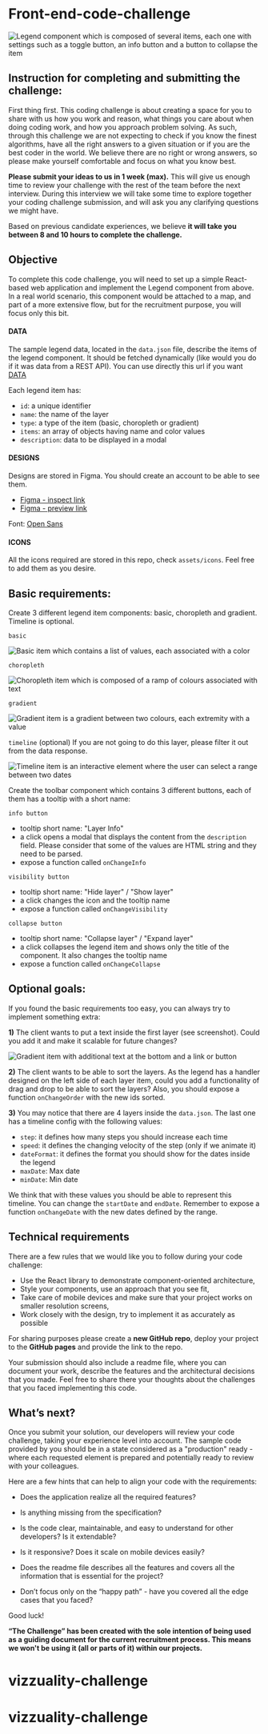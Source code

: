 # Front-end-code-challenge

![Legend component which is composed of several items, each one with settings such as a toggle button, an info button and a button to collapse the item](assets/images/legend.png)


## Instruction for completing and submitting the challenge:

First thing first. This coding challenge is about creating a space for you to share with us how you work and reason, what things you care about when doing coding work, and how you approach problem solving. As such, through this challenge we are not expecting to check if you know the finest algorithms, have all the right answers to a given situation or if you are the best coder in the world. We believe there are no right or wrong answers, so please make yourself comfortable and focus on what you know best.

**Please submit your ideas to us in 1 week (max).** This will give us enough time to review your challenge with the rest of the team before the next interview. During this interview we will take some time to explore together your coding challenge submission, and will ask you any clarifying questions we might have.

Based on previous candidate experiences, we believe **it will take you between 8 and 10 hours to complete the challenge.** 

## Objective

To complete this code challenge, you will need to set up a simple React-based web application and implement the Legend component from above. In a real world scenario, this component would be attached to a map, and part of a more extensive flow, but for the recruitment purpose, you will focus only this bit.

#### DATA
The sample legend data, located in the `data.json` file, describe the items of the legend component. It should be fetched dynamically (like would you do if it was data from a REST API). You can use directly this url if you want [DATA](https://raw.githubusercontent.com/Vizzuality/front-end-code-challenge/master/data.json)

Each legend item has:
- `id`: a unique identifier
- `name`: the name of the layer
- `type`: a type of the item (basic, choropleth or gradient)
- `items`: an array of objects having name and color values
- `description`: data to be displayed in a modal

#### DESIGNS
Designs are stored in Figma. You should create an account to be able to see them.

- [Figma - inspect link](https://www.figma.com/file/CcReFFvkqC2FZoCi8yiGhb/Code-Challenge?node-id=0%3A1)
- [Figma - preview link](https://www.figma.com/proto/CcReFFvkqC2FZoCi8yiGhb/Code-Challenge?node-id=1%3A415&scaling=min-zoom)


Font: [Open Sans](https://fonts.google.com/specimen/Open+Sans)

#### ICONS
All the icons required are stored in this repo, check `assets/icons`. Feel free to add them as you desire.


## Basic requirements:
Create 3 different legend item components: basic, choropleth and gradient. Timeline is optional.

`basic`

![Basic item which contains a list of values, each associated with a color](assets/images/basic.png)

`choropleth`

![Choropleth item which is composed of a ramp of colours associated with text](assets/images/choropleth.png)

`gradient`

![Gradient item is a gradient between two colours, each extremity with a value](assets/images/gradient.png)

`timeline` (optional)
If you are not going to do this layer, please filter it out from the data response.

![Timeline item is an interactive element where the user can select a range between two dates](assets/images/timeline.png)

Create the toolbar component which contains 3 different buttons, each of them has a tooltip with a short name:

`info button`
  - tooltip short name: "Layer Info"
  - a click opens a modal that displays the content from the `description` field. Please consider that some of the values are HTML string and they need to be parsed.
  - expose a function called `onChangeInfo`

`visibility button`
  - tooltip short name: "Hide layer" / "Show layer"
  - a click changes the icon and the tooltip name
  - expose a function called `onChangeVisibility`

`collapse button`
  - tooltip short name: "Collapse layer" / "Expand layer"
  - a click collapses the legend item and shows only the title of the component. It also changes the tooltip name
  - expose a function called `onChangeCollapse`

## Optional goals:
If you found the basic requirements too easy, you can always try to implement something extra:

**1)** The client wants to put a text inside the first layer (see screenshot). Could you add it and make it scalable for future changes?

![Gradient item with additional text at the bottom and a link or button](assets/images/additional-text.png)


**2)** The client wants to be able to sort the layers. As the legend has a handler designed on the left side of each layer item, could you add a functionality of drag and drop to be able to sort the layers? Also, you should expose a function `onChangeOrder` with the new ids sorted.


**3)** You may notice that there are 4 layers inside the `data.json`. The last one has a timeline config with the following values:
- `step`: it defines how many steps you should increase each time
- `speed`: it defines the changing velocity of the step (only if we animate it)
- `dateFormat`: it defines the format you should show for the dates inside the legend
- `maxDate`: Max date
- `minDate`: Min date

We think that with these values you should be able to represent this timeline. You can change the `startDate` and `endDate`. Remember to expose a function `onChangeDate` with the new dates defined by the range.






## Technical requirements
There are a few rules that we would like you to follow during your code challenge:
  - Use the React library to demonstrate component-oriented architecture,
  - Style your components, use an approach that you see fit,
  - Take care of mobile devices and make sure that your project works on smaller resolution screens,
  - Work closely with the design, try to implement it as accurately as possible

For sharing purposes please create a **new GitHub repo**, deploy your project to the **GitHub pages** and provide the link to the repo.

Your submission should also include a readme file, where you can document your work, describe the features and the architectural decisions that you made. Feel free to share there your thoughts about the challenges that you faced implementing this code.


## What’s next?
Once you submit your solution, our developers will review your code challenge, taking your experience level into account. The sample code provided by you should be in a state considered as a "production" ready - where each requested element is prepared and potentially ready to review with your colleagues.

Here are a few hints that can help to align your code with the requirements:
- Does the application realize all the required features?
- Is anything missing from the specification?

- Is the code clear, maintainable, and easy to understand for other developers? Is it extendable?
- Is it responsive? Does it scale on mobile devices easily?
- Does the readme file describes all the features and covers all the information that is essential for the project?
- Don’t focus only on the “happy path” - have you covered all the edge cases that you faced?

Good luck!

**“The Challenge” has been created with the sole intention of being used as a guiding document for the current recruitment process. This means we won't be using it (all or parts of it) within our projects.**

# vizzuality-challenge
# vizzuality-challenge

